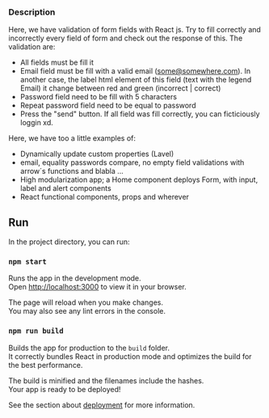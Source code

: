 ### Description

Here, we have validation of form fields with React js. Try to fill correctly and incorrectly every field of form and check out the response of this. The validation are:

  + All fields must be fill it
  + Email field must be fill with a valid email (some@somewhere.com). In another case, the label html element of this field (text with the legend Email) it change between red and  green (incorrect | correct) 
  + Password field need to be fill with 5 characters
  + Repeat password field need to be equal to password
  + Press the "send" button. If all field was fill correctly, you can ficticiously loggin xd. 

Here, we have too a little examples of: 

  + Dynamically update custom properties (Lavel)
  + email, equality passwords compare, no empty field validations with arrow´s functions and blabla ...
  + High modularization app; a Home component deploys Form, with input, label and alert components 
  + React functional components, props and wherever

## Run

In the project directory, you can run:

### `npm start`

Runs the app in the development mode.\
Open [http://localhost:3000](http://localhost:3000) to view it in your browser.

The page will reload when you make changes.\
You may also see any lint errors in the console.

### `npm run build`

Builds the app for production to the `build` folder.\
It correctly bundles React in production mode and optimizes the build for the best performance.

The build is minified and the filenames include the hashes.\
Your app is ready to be deployed!

See the section about [deployment](https://facebook.github.io/create-react-app/docs/deployment) for more information.


